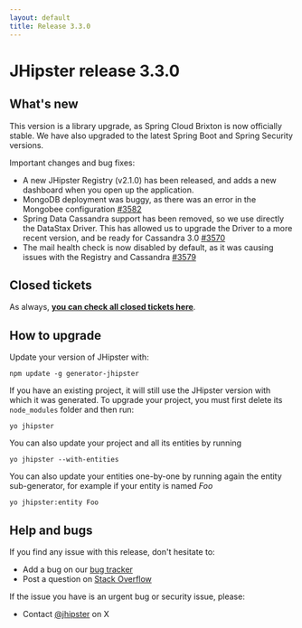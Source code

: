 ```yaml
---
layout: default
title: Release 3.3.0
---
```


JHipster release 3.3.0
==================

What's new
----------

This version is a library upgrade, as Spring Cloud Brixton is now officially stable. We have also upgraded to the latest Spring Boot and Spring Security versions.

Important changes and bug fixes:

- A new JHipster Registry (v2.1.0) has been released, and adds a new dashboard when you open up the application.
- MongoDB deployment was buggy, as there was an error in the Mongobee configuration [#3582](https://github.com/jhipster/generator-jhipster/issues/3582)
- Spring Data Cassandra support has been removed, so we use directly the DataStax Driver. This has allowed us to upgrade the Driver to a more recent version, and be ready for Cassandra 3.0 [#3570](https://github.com/jhipster/generator-jhipster/pull/3570)
- The mail health check is now disabled by default, as it was causing issues with the Registry and Cassandra [#3579](https://github.com/jhipster/generator-jhipster/issues/3579)

Closed tickets
------------
As always, __[you can check all closed tickets here](https://github.com/jhipster/generator-jhipster/issues?q=milestone%3A3.3.0+is%3Aclosed)__.

How to upgrade
------------

Update your version of JHipster with:

```
npm update -g generator-jhipster
```

If you have an existing project, it will still use the JHipster version with which it was generated.
To upgrade your project, you must first delete its `node_modules` folder and then run:

```
yo jhipster
```

You can also update your project and all its entities by running

```
yo jhipster --with-entities
```

You can also update your entities one-by-one by running again the entity sub-generator, for example if your entity is named _Foo_

```
yo jhipster:entity Foo
```

Help and bugs
--------------

If you find any issue with this release, don't hesitate to:

- Add a bug on our [bug tracker](https://github.com/jhipster/generator-jhipster/issues?state=open)
- Post a question on [Stack Overflow](http://stackoverflow.com/tags/jhipster/info)

If the issue you have is an urgent bug or security issue, please:

- Contact [@jhipster](https://twitter.com/jhipster) on X
